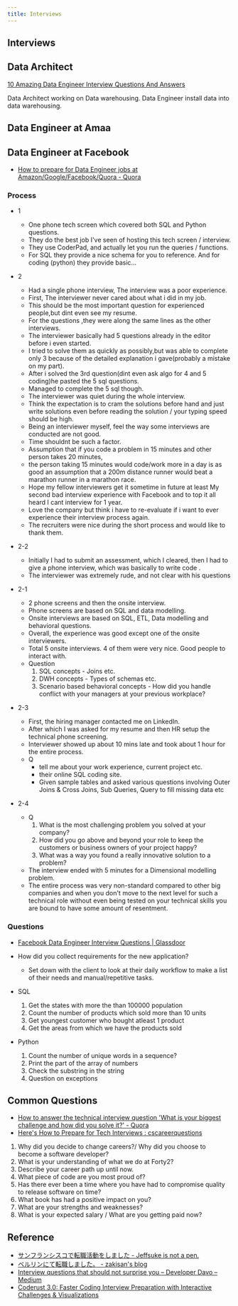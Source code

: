 ```yaml
---
title: Interviews
---
```


## Interviews

## Data Architect
[10 Amazing Data Engineer Interview Questions And Answers](https://www.educba.com/data-engineer-interview-questions/)

Data Architect working on Data warehousing.
Data Engineer install data into data warehousing.

## Data Engineer at Amaa

## Data Engineer at Facebook
* [How to prepare for Data Engineer jobs at Amazon/Google/Facebook/Quora \- Quora](https://www.quora.com/How-do-I-prepare-for-Data-Engineer-jobs-at-Amazon-Google-Facebook-Quora)


### Process
* 1
    * One phone tech screen which covered both SQL and Python questions.
    * They do the best job I've seen of hosting this tech screen / interview.
    * They use CoderPad, and actually let you run the queries / functions.
    * For SQL they provide a nice schema for you to reference. And for coding (python) they provide basic… 

* 2
    * Had a single phone interview, The interview was a poor experience.
    * First, The interviewer never cared about what i did in my job.
    * This should be the most important question for experienced people,but dint even see my resume.
    * For the questions ,they were along the same lines as the other interviews.
    * The interviewer basically had 5 questions already in the editor before i even started.
    * I tried to solve them as quickly as possibly,but was able to complete only 3 because of the detailed explanation i gave(probably a mistake on my part).
    * After i solved the 3rd question(dint even ask algo for 4 and 5 coding)he pasted the 5 sql questions.
    * Managed to complete the 5 sql though.
    * The interviewer was quiet during the whole interview.
    * Think the expectation is to cram the solutions before hand and just write solutions even before reading the solution / your typing speed should be high.
    * Being an interviewer myself, feel the way some interviews are conducted are not good.
    * Time shouldnt be such a factor.
    * Assumption that if you code a problem in 15 minutes and other person takes 20 minutes,
    * the person taking 15 minutes would code/work more in a day is as good an assumption that a 200m distance runner would beat a marathon runner in a marathon race.
    * Hope my fellow interviewers get it sometime in future at least My second bad interview experience with Facebook and to top it all heard I cant interview for 1 year.
    * Love the company but think i have to re-evaluate if i want to ever experience their interview process again.
    * The recruiters were nice during the short process and would like to thank them.


* 2-2
    * Initially I had to submit an assessment, which I cleared, then I had to give a phone interview, which was basically to write code .
    * The interviewer was extremely rude, and not clear with his questions
* 2-1
    * 2 phone screens and then the onsite interview.
    * Phone screens are based on SQL and data modelling.
    * Onsite interviews are based on SQL, ETL, Data modelling and behavioral questions.
    * Overall, the experience was good except one of the onsite interviewers.
    * Total 5 onsite interviews. 4 of them were very nice. Good people to interact with.
    * Question
        1. SQL concepts - Joins etc.
        2. DWH concepts - Types of schemas etc.
        3. Scenario based behavioral concepts - How did you handle conflict with your managers at your previous workplace?  
* 2-3
    * First, the hiring manager contacted me on LinkedIn.
    * After which I was asked for my resume and then HR setup the technical phone screening.
    * Interviewer showed up about 10 mins late and took about 1 hour for the entire process.
    * Q
        * tell me about your work experience, current project etc.
        * their online SQL coding site.
        * Given sample tables and asked various questions involving Outer Joins & Cross Joins, Sub Queries, Query to fill missing data etc  
* 2-4
    * Q
        1. What is the most challenging problem you solved at your company?
        2. How did you go above and beyond your role to keep the customers or business owners of your project happy?
        3. What was a way you found a really innovative solution to a problem?  
    * The interview ended with 5 minutes for a Dimensional modelling problem.
    * The entire process was very non-standard compared to other big companies and when you don't move to the next level for such a technical role without even being tested on your technical skills you are bound to have some amount of resentment.




### Questions
* [Facebook Data Engineer Interview Questions \| Glassdoor](https://www.glassdoor.com/Interview/Facebook-Data-Engineer-Interview-Questions-EI_IE40772.0,8_KO9,22.htm)

* How did you collect requirements for the new application?
    * Set down with the client to look at their daily workflow to make a list of their needs and manual/repetitive tasks.
* SQL
    1. Get the states with more the than 100000 population
    2. Count the number of products which sold more than 10 units
    3. Get youngest customer who bought atleast 1 product
    4. Get the areas from which we have the products sold
* Python
    1. Count the number of unique words in a sequence?
    2. Print the part of the array of numbers
    3. Check the substring in the string
    4. Question on exceptions  


## Common Questions
* [How to answer the technical interview question 'What is your biggest challenge and how did you solve it?' - Quora](https://www.quora.com/How-do-you-answer-the-technical-interview-question-What-is-your-biggest-challenge-and-how-did-you-solve-it)
* [Here's How to Prepare for Tech Interviews : cscareerquestions](https://www.reddit.com/r/cscareerquestions/comments/1jov24/heres_how_to_prepare_for_tech_interviews/)

1. Why did you decide to change careers?/ Why did you choose to become a software developer?
2. What is your understanding of what we do at Forty2?
3. Describe your career path up until now. 
4. What piece of code are you most proud of?
5. Has there ever been a time where you have had to compromise quality to release software on time?
6. What book has had a positive impact on you? 
7. What are your strengths and weaknesses? 
8. What is your expected salary / What are you getting paid now?

## Reference
* [サンフランシスコで転職活動をしました - Jeffsuke is not a pen.](http://jeffsuke.hatenablog.com/entry/2017/04/30/062502)
* [ベルリンにて転職しました。 - zakisan's blog](http://kenzan100.hatenadiary.jp/entry/2016/12/01/044603)
* [Interview questions that should not surprise you – Developer Davo – Medium](https://medium.com/@developerdavo/interview-questions-that-should-not-surprise-you-2ffed3f7d1b6)
* [Coderust 3.0: Faster Coding Interview Preparation with Interactive Challenges & Visualizations](https://www.educative.io/collection/5642554087309312/5679846214598656)
